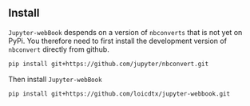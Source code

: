 ## Install

`Jupyter-webBook` despends on a version of `nbconverts` that is not yet on PyPi. You therefore need to first install the development version of `nbconvert` directly from github.

```sh
pip install git+https://github.com/jupyter/nbconvert.git
```

Then install `Jupyter-webBook`

```sh
pip install git+https://github.com/loicdtx/jupyter-webbook.git
```
